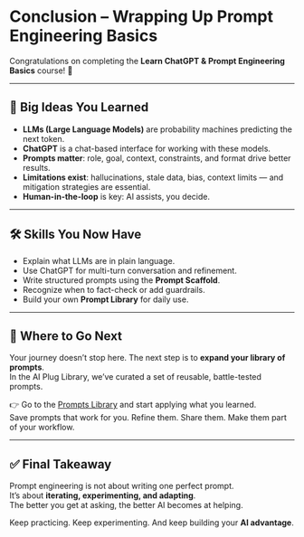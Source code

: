 # Conclusion – Wrapping Up Prompt Engineering Basics

Congratulations on completing the **Learn ChatGPT & Prompt Engineering Basics** course! 🎉

---

## 🌟 Big Ideas You Learned

- **LLMs (Large Language Models)** are probability machines predicting the next token.  
- **ChatGPT** is a chat-based interface for working with these models.  
- **Prompts matter**: role, goal, context, constraints, and format drive better results.  
- **Limitations exist**: hallucinations, stale data, bias, context limits — and mitigation strategies are essential.  
- **Human-in-the-loop** is key: AI assists, you decide.

---

## 🛠 Skills You Now Have

- Explain what LLMs are in plain language.  
- Use ChatGPT for multi-turn conversation and refinement.  
- Write structured prompts using the **Prompt Scaffold**.  
- Recognize when to fact-check or add guardrails.  
- Build your own **Prompt Library** for daily use.

---

## 📂 Where to Go Next

Your journey doesn’t stop here. The next step is to **expand your library of prompts**.  
In the AI Plug Library, we’ve curated a set of reusable, battle-tested prompts.

👉 Go to the [Prompts Library](/prompts) and start applying what you learned.  
Save prompts that work for you. Refine them. Share them. Make them part of your workflow.

---

## ✅ Final Takeaway

Prompt engineering is not about writing one perfect prompt.  
It’s about **iterating, experimenting, and adapting**.  
The better you get at asking, the better AI becomes at helping.

Keep practicing. Keep experimenting. And keep building your **AI advantage**.
